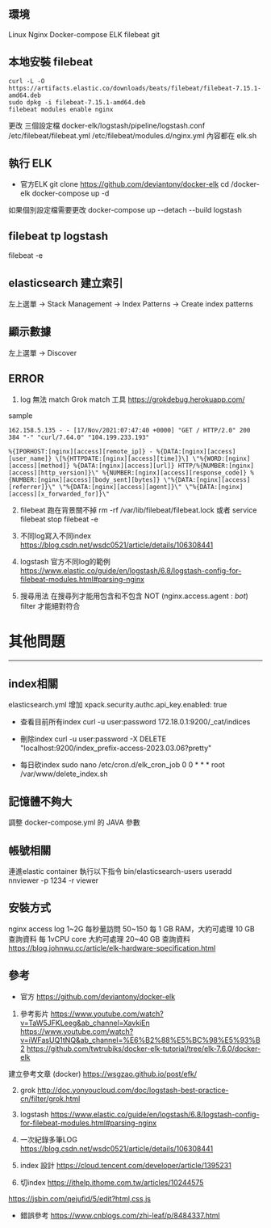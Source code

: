 ## 環境
Linux Nginx Docker-compose ELK filebeat git

## 本地安裝 filebeat
```
curl -L -O https://artifacts.elastic.co/downloads/beats/filebeat/filebeat-7.15.1-amd64.deb
sudo dpkg -i filebeat-7.15.1-amd64.deb
filebeat modules enable nginx
```

更改 三個設定檔
docker-elk/logstash/pipeline/logstash.conf
/etc/filebeat/filebeat.yml
/etc/filebeat/modules.d/nginx.yml
內容都在 elk.sh

## 執行 ELK
* 官方ELK
git clone https://github.com/deviantony/docker-elk
cd /docker-elk
docker-compose up -d 

如果個別設定檔需要更改
docker-compose up --detach --build logstash

## filebeat tp logstash
filebeat -e

## elasticsearch 建立索引
左上選單 -> Stack Management -> Index Patterns -> Create index patterns

## 顯示數據
左上選單 -> Discover

## ERROR

1. log 無法 match
Grok match 工具
https://grokdebug.herokuapp.com/

sample
```
162.158.5.135 - - [17/Nov/2021:07:47:40 +0000] "GET / HTTP/2.0" 200 384 "-" "curl/7.64.0" "104.199.233.193"

%{IPORHOST:[nginx][access][remote_ip]} - %{DATA:[nginx][access][user_name]} \[%{HTTPDATE:[nginx][access][time]}\] \"%{WORD:[nginx][access][method]} %{DATA:[nginx][access][url]} HTTP/%{NUMBER:[nginx][access][http_version]}\" %{NUMBER:[nginx][access][response_code]} %{NUMBER:[nginx][access][body_sent][bytes]} \"%{DATA:[nginx][access][referrer]}\" \"%{DATA:[nginx][access][agent]}\" \"%{DATA:[nginx][access][x_forwarded_for]}\"
```

2. filebeat 跑在背景關不掉
rm -rf /var/lib/filebeat/filebeat.lock
或者 service filebeat stop
filebeat -e

3. 不同log寫入不同index
https://blog.csdn.net/wsdc0521/article/details/106308441

4. logstash 官方不同log的範例
https://www.elastic.co/guide/en/logstash/6.8/logstash-config-for-filebeat-modules.html#parsing-nginx

5. 搜尋用法
在搜尋列才能用包含和不包含
NOT (nginx.access.agent : *bot*)
filter 才能絕對符合

# 其他問題
---
## index相關
elasticsearch.yml 增加
xpack.security.authc.api_key.enabled: true

* 查看目前所有index
curl -u user:password 172.18.0.1:9200/_cat/indices
* 刪除index
curl -u user:password -X DELETE "localhost:9200/index_prefix-access-2023.03.06?pretty"

* 每日砍index 
sudo nano /etc/cron.d/elk_cron_job
0 0 * * * root /var/www/delete_index.sh

## 記憶體不夠大
調整 docker-compose.yml 的 JAVA 參數

## 帳號相關
連進elastic container 執行以下指令
bin/elasticsearch-users useradd nnviewer -p 1234 -r viewer

## 安裝方式
nginx access log 1~2G 
每秒量訪問 50~150
每 1 GB RAM，大約可處理 10 GB 查詢資料
每 1vCPU core 大約可處理 20~40 GB 查詢資料
https://blog.johnwu.cc/article/elk-hardware-specification.html

## 參考
* 官方
https://github.com/deviantony/docker-elk

1. 參考影片
https://www.youtube.com/watch?v=TaW5JFKLeeg&ab_channel=XavkiEn
https://www.youtube.com/watch?v=iWFasUQ1tNQ&ab_channel=%E6%B2%88%E5%BC%98%E5%93%B2
https://github.com/twtrubiks/docker-elk-tutorial/tree/elk-7.6.0/docker-elk

建立參考文章 (docker)
https://wsgzao.github.io/post/efk/

2. grok
http://doc.yonyoucloud.com/doc/logstash-best-practice-cn/filter/grok.html

3. logstash
https://www.elastic.co/guide/en/logstash/6.8/logstash-config-for-filebeat-modules.html#parsing-nginx

4. 一次紀錄多筆LOG
https://blog.csdn.net/wsdc0521/article/details/106308441

5. index 設計
https://cloud.tencent.com/developer/article/1395231

6. 切index
https://ithelp.ithome.com.tw/articles/10244575

https://jsbin.com/qejufid/5/edit?html,css,js

* 錯誤參考
https://www.cnblogs.com/zhi-leaf/p/8484337.html